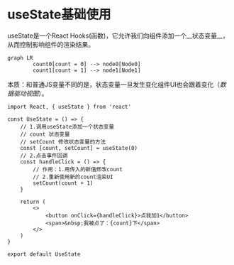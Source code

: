 # useState基础使用

useState是一个React Hooks(函数)，它允许我们向组件添加一个__状态变量__，从而控制影响组件的渲染结果。

```mermaid
graph LR
		count0[count = 0] --> node0[Node0]
		count1[count = 1] --> node1[Node1]
```

本质：和普通JS变量不同的是，状态变量一旦发生变化组件UI也会跟着变化（_数据驱动视图_）。

```react
import React, { useState } from 'react'

const UseState = () => {
    // 1.调用useState添加一个状态变量
    // count 状态变量
    // setCount 修改状态变量的方法
    const [count, setCount] = useState(0)
    // 2.点击事件回调
    const handleClick = () => {
        // 作用：1.用传入的新值修改count
        // 2.重新使用新的count渲染UI
        setCount(count + 1)
    }

    return (
        <>
            <button onClick={handleClick}>点我加1</button>
            <span>&nbsp;我被点了：{count}下</span>
        </>
    )
}

export default UseState
```



